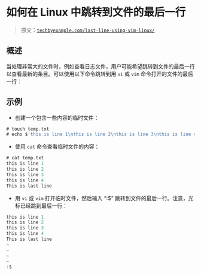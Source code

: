 # 如何在 Linux 中跳转到文件的最后一行

> 原文：[`techbyexample.com/last-line-using-vim-linux/`](https://techbyexample.com/last-line-using-vim-linux/)

## **概述**

当处理非常大的文件时，例如查看日志文件，用户可能希望跳转到文件的最后一行以查看最新的条目。可以使用以下命令跳转到用 `vi` 或 `vim` 命令打开的文件的最后一行：

## **示例**

+   创建一个包含一些内容的临时文件：

```go
# touch temp.txt
# echo $'this is line 1\nthis is line 2\nthis is line 3\nthis is line 4\nThis is last line' > temp.txt
```

+   使用 `cat` 命令查看临时文件的内容：

```go
# cat temp.txt
this is line 1
this is line 2
this is line 3
this is line 4
This is last line
```

+   用 `vi` 或 `vim` 打开临时文件，然后输入 “:$” 跳转到文件的最后一行。注意，光标已经跳到最后一行：

```go
this is line 1
this is line 2
this is line 3
this is line 4
This is last line
~
~
~
~
:$
```
